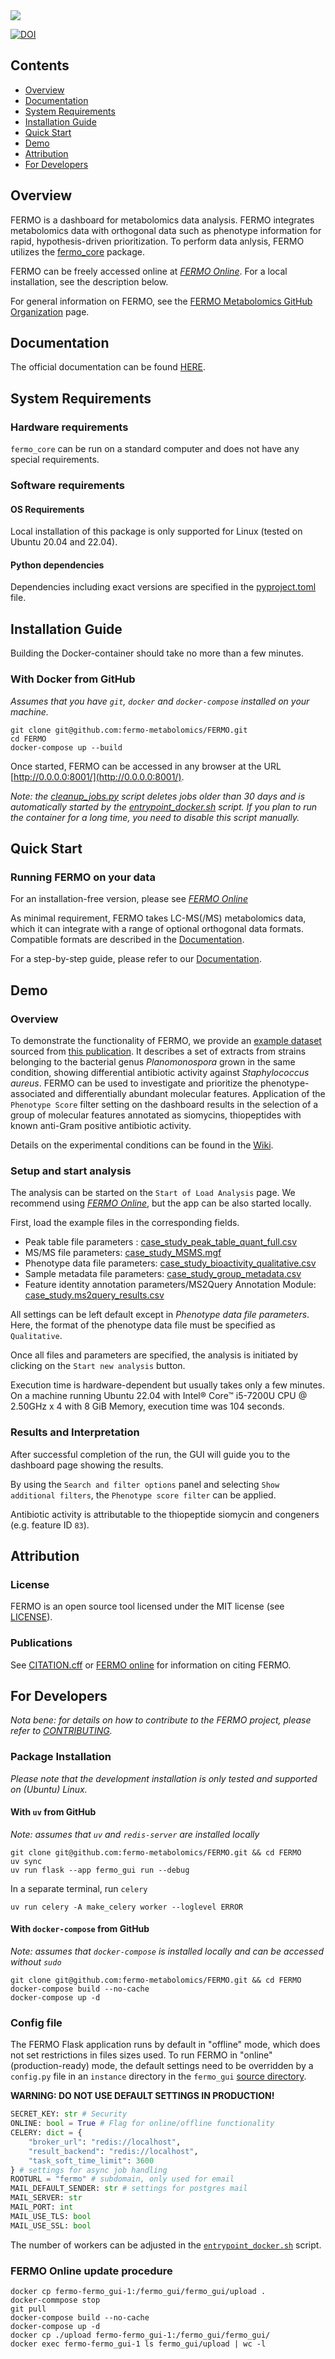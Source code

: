 <img src="./fermo_gui/fermo_gui/static/images/Fermo_logo_blue.svg" style="max-width: 50vw;"/>

[![DOI](https://zenodo.org/badge/580868123.svg)](https://doi.org/10.5281/zenodo.7565700)

Contents
-----------------
- [Overview](#overview)
- [Documentation](#documentation)
- [System Requirements](#system-requirements)
- [Installation Guide](#installation-guide)
- [Quick Start](#quick-start)
- [Demo](#demo)
- [Attribution](#attribution)
- [For Developers](#for-developers)


## Overview

FERMO is a dashboard for metabolomics data analysis. 
FERMO integrates metabolomics data with orthogonal data such as phenotype information for rapid, hypothesis-driven prioritization.
To perform data anlysis, FERMO utilizes the [fermo_core](https://github.com/fermo-metabolomics/fermo_core) package.

FERMO can be freely accessed online at [*FERMO Online*](https://fermo.bioinformatics.nl/). For a local installation, see the description below.

For general information on FERMO, see the [FERMO Metabolomics GitHub Organization](https://github.com/fermo-metabolomics) page.

## Documentation

The official documentation can be found [HERE](https://fermo-metabolomics.github.io/fermo_docs/).

## System Requirements

### Hardware requirements

`fermo_core` can be run on a standard computer and does not have any special requirements.

### Software requirements

#### OS Requirements

Local installation of this package is only supported for Linux (tested on Ubuntu 20.04 and 22.04).

#### Python dependencies

Dependencies including exact versions are specified in the [pyproject.toml](./fermo_gui/pyproject.toml) file.

## Installation Guide

Building the Docker-container should take no more than a few minutes.

### With Docker from GitHub

*Assumes that you have `git`, `docker` and `docker-compose` installed on your machine.*

```commandline
git clone git@github.com:fermo-metabolomics/FERMO.git
cd FERMO
docker-compose up --build
```

Once started, FERMO can be accessed in any browser at the URL [http://0.0.0.0:8001/](http://0.0.0.0:8001/).

*Note: the [cleanup_jobs.py](fermo_gui/cleanup_jobs.py) script deletes jobs older than 30 days and is automatically started by the [entrypoint_docker.sh](fermo_gui/entrypoint_docker.sh) script. If you plan to run the container for a long time, you need to disable this script manually.*


## Quick Start

### Running FERMO on your data

For an installation-free version, please see [*FERMO Online*](https://fermo.bioinformatics.nl/)

As minimal requirement, FERMO takes LC-MS(/MS) metabolomics data, which it can integrate with a range of optional orthogonal data formats.
Compatible formats are described in the [Documentation](https://fermo-metabolomics.github.io/fermo_docs/home/input_output/).

For a step-by-step guide, please refer to our [Documentation](https://fermo-metabolomics.github.io/fermo_docs/home/gui.overview/).

## Demo

### Overview

To demonstrate the functionality of FERMO, we provide an [example dataset](./example_data) sourced from [this publication](https://doi.org/10.1021/acs.jnatprod.0c00807).
It describes a set of extracts from strains belonging to the bacterial genus *Planomonospora* grown in the same condition, showing differential antibiotic activity against *Staphylococcus aureus*.
FERMO can be used to investigate and prioritize the phenotype-associated and differentially abundant molecular features.
Application of the `Phenotype Score` filter setting on the dashboard results in the selection of a group of molecular features annotated as siomycins, thiopeptides with known anti-Gram positive antibiotic activity.

Details on the experimental conditions can be found in the [Wiki](https://github.com/fermo-metabolomics/fermo_core/wiki/Demo-example-files-methods).

### Setup and start analysis

The analysis can be started on the `Start of Load Analysis` page. We recommend using [*FERMO Online*](https://fermo.bioinformatics.nl/), but the app can be also started locally.

First, load the example files in the corresponding fields.

- Peak table file parameters : [case_study_peak_table_quant_full.csv](./example_data/case_study_peak_table_quant_full.csv)
- MS/MS file parameters: [case_study_MSMS.mgf](./example_data/case_study_MSMS.mgf)
- Phenotype data file parameters: [case_study_bioactivity_qualitative.csv](./example_data/case_study_bioactivity_qualitative.csv)
- Sample metadata file parameters: [case_study_group_metadata.csv](./example_data/case_study_group_metadata.csv)
- Feature identity annotation parameters/MS2Query Annotation Module: [case_study.ms2query_results.csv](./example_data/case_study.ms2query_results.csv)

All settings can be left default except in *Phenotype data file parameters*. 
Here, the format of the phenotype data file must be specified as `Qualitative`.

Once all files and parameters are specified, the analysis is initiated by clicking on the `Start new analysis` button.

Execution time is hardware-dependent but usually takes only a few minutes. 
On a machine running Ubuntu 22.04 with Intel® Core™ i5-7200U CPU @ 2.50GHz x 4 with 8 GiB Memory, execution time was 104 seconds.

### Results and Interpretation

After successful completion of the run, the GUI will guide you to the dashboard page showing the results.

By using the `Search and filter options` panel and selecting `Show additional filters`, the `Phenotype score filter` can be applied.

Antibiotic activity is attributable to the thiopeptide siomycin and congeners (e.g. feature ID `83`).

## Attribution

### License

FERMO is an open source tool licensed under the MIT license (see [LICENSE](LICENSE.md)).

### Publications

See [CITATION.cff](CITATION.cff) or [FERMO online](https://fermo.bioinformatics.nl/) for information on citing FERMO.


## For Developers

*Nota bene: for details on how to contribute to the FERMO project, please refer to [CONTRIBUTING](CONTRIBUTING.md).*

### Package Installation

*Please note that the development installation is only tested and supported on (Ubuntu) Linux.*

#### With `uv` from GitHub

*Note: assumes that `uv` and `redis-server` are installed locally*

```commandline
git clone git@github.com:fermo-metabolomics/FERMO.git && cd FERMO
uv sync
uv run flask --app fermo_gui run --debug
```

In a separate terminal, run `celery`
```commandline
uv run celery -A make_celery worker --loglevel ERROR
```

#### With `docker-compose` from GitHub

*Note: assumes that `docker-compose` is installed locally and can be accessed without `sudo`*

```commandline
git clone git@github.com:fermo-metabolomics/FERMO.git && cd FERMO
docker-compose build --no-cache
docker-compose up -d
```

### Config file

The FERMO Flask application runs by default in "offline" mode, which does not set restrictions in files sizes used. 
To run FERMO in "online" (production-ready) mode, the default settings need to be overridden by a `config.py` file in an `instance` directory in the `fermo_gui` [source directory](fermo_gui).

**WARNING: DO NOT USE DEFAULT SETTINGS IN PRODUCTION!**

```python config.py
SECRET_KEY: str # Security
ONLINE: bool = True # Flag for online/offline functionality
CELERY: dict = {
    "broker_url": "redis://localhost",
    "result_backend": "redis://localhost",
    "task_soft_time_limit": 3600
} # settings for async job handling
ROOTURL = "fermo" # subdomain, only used for email
MAIL_DEFAULT_SENDER: str # settings for postgres mail
MAIL_SERVER: str
MAIL_PORT: int
MAIL_USE_TLS: bool
MAIL_USE_SSL: bool
```

The number of workers can be adjusted in the [`entrypoint_docker.sh`](fermo_gui/entrypoint_docker.sh) script.

### FERMO Online update procedure

```commandline
docker cp fermo-fermo_gui-1:/fermo_gui/fermo_gui/upload .
docker-commpose stop
git pull
docker-compose build --no-cache
docker-compose up -d
docker cp ./upload fermo-fermo_gui-1:/fermo_gui/fermo_gui/
docker exec fermo-fermo_gui-1 ls fermo_gui/upload | wc -l
```